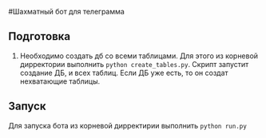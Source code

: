 #Шахматный бот для телеграмма
## Подготовка
1. Необходимо создать дб со всеми таблицами. Для этого
из корневой дирректории выполнить `python create_tables.py`.
Скрипт запустит создание ДБ, и всех таблиц. Если ДБ уже есть, то он создат
нехватающие таблицы.
## Запуск
Для запуска бота из корневой дирректирии выполнить `python run.py`